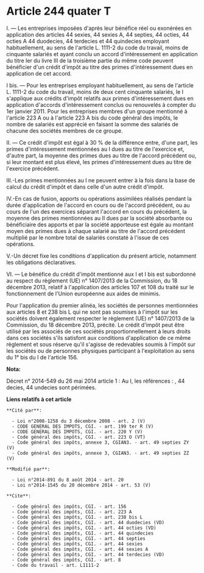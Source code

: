 # Article 244 quater T

I. ― Les entreprises imposées d'après leur bénéfice réel ou exonérées en application des articles 44 sexies, 44 sexies A, 44
septies, 44 octies, 44 octies A 
44 duodecies, 44 terdecies et 44 quindecies employant habituellement, au sens de l'article L. 1111-2 du code du travail,
moins de cinquante salariés et ayant conclu un accord d'intéressement en application du titre Ier du livre III de la
troisième partie du même code peuvent bénéficier d'un crédit d'impôt au titre des primes d'intéressement dues en application
de cet accord. 

I bis. ― Pour les entreprises employant habituellement, au sens de l'article L. 1111-2 du code du travail, moins de deux cent
cinquante salariés, le I s'applique aux crédits d'impôt relatifs aux primes d'intéressement dues en application d'accords
d'intéressement conclus ou renouvelés à compter du 1er janvier 2011. Pour les entreprises membres d'un groupe mentionné à
l'article 223 A ou à l'article 223 A bis du code général des impôts, le nombre de salariés est apprécié en faisant la somme
des salariés de chacune des sociétés membres de ce groupe. 

II. ― Ce crédit d'impôt est égal à 30 % de la différence entre, d'une part, les primes d'intéressement mentionnées au I dues
au titre de l'exercice et, d'autre part, la moyenne des primes dues au titre de l'accord précédent ou, si leur montant est
plus élevé, les primes d'intéressement dues au titre de l'exercice précédent. 

III.-Les primes mentionnées au I ne peuvent entrer à la fois dans la base de calcul du crédit d'impôt et dans celle d'un
autre crédit d'impôt. 

IV.-En cas de fusion, apports ou opérations assimilées réalisés pendant la durée d'application de l'accord en cours ou de
l'accord précédent, ou au cours de l'un des exercices séparant l'accord en cours du précédent, la moyenne des primes
mentionnées au II dues par la société absorbante ou bénéficiaire des apports et par la société apporteuse est égale au
montant moyen des primes dues à chaque salarié au titre de l'accord précédent multiplié par le nombre total de salariés
constaté à l'issue de ces opérations. 

V.-Un décret fixe les conditions d'application du présent article, notamment les obligations déclaratives. 

VI. ― Le bénéfice du crédit d'impôt mentionné aux I et I bis est subordonné au respect du règlement (UE) n° 1407/2013 de la
Commission, du 18 décembre 2013, relatif à l'application des articles 107 et 108 du traité sur le fonctionnement de l'Union
européenne aux aides de minimis. 

Pour l'application du premier alinéa, les sociétés de personnes mentionnées aux articles 8 et 238 bis L qui ne sont pas
soumises à l'impôt sur les sociétés doivent également respecter le règlement (UE) n° 1407/2013 de la Commission, du 18
décembre 2013, précité. Le crédit d'impôt peut être utilisé par les associés de ces sociétés proportionnellement à leurs
droits dans ces sociétés s'ils satisfont aux conditions d'application de ce même règlement et sous réserve qu'il s'agisse de
redevables soumis à l'impôt sur les sociétés ou de personnes physiques participant à l'exploitation au sens du 1° bis du I de
l'article 156.

**Nota:**

Décret n° 2014-549 du 26 mai 2014 article 1 : Au I, les références : , 44 decies, 44 undecies  sont périmées.

**Liens relatifs à cet article**

	**Cité par**:

	  - Loi n°2008-1258 du 3 décembre 2008 - art. 2 (V)
	  - CODE GENERAL DES IMPOTS, CGI. - art. 199 ter R (V)
	  - CODE GENERAL DES IMPOTS, CGI. - art. 220 Y (V)
	  - Code général des impôts, CGI. - art. 223 O (VT)
	  - Code général des impôts, annexe 3, CGIAN3. - art. 49 septies ZY (V)
	  - Code général des impôts, annexe 3, CGIAN3. - art. 49 septies ZZ (V)

	**Modifié par**:

	  - Loi n°2014-891 du 8 août 2014 - art. 20
	  - Loi n°2014-1545 du 20 décembre 2014 - art. 53 (V)

	**Cite**:

	  - Code général des impôts, CGI. - art. 156
	  - Code général des impôts, CGI. - art. 223 A
	  - Code général des impôts, CGI. - art. 238 bis L
	  - Code général des impôts, CGI. - art. 44 duodecies (VD)
	  - Code général des impôts, CGI. - art. 44 octies (VD)
	  - Code général des impôts, CGI. - art. 44 quindecies
	  - Code général des impôts, CGI. - art. 44 septies
	  - Code général des impôts, CGI. - art. 44 sexies
	  - Code général des impôts, CGI. - art. 44 sexies A
	  - Code général des impôts, CGI. - art. 44 terdecies (VD)
	  - Code général des impôts, CGI. - art. 8
	  - Code du travail - art. L1111-2
